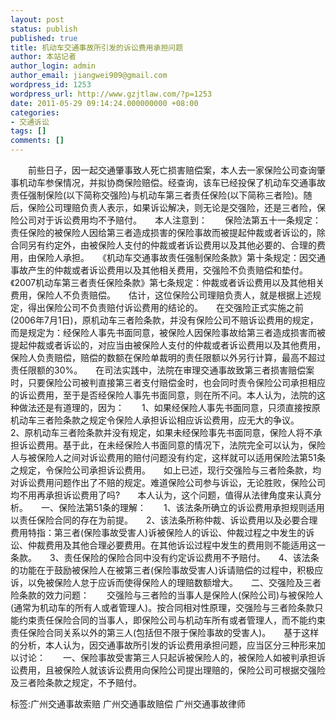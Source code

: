 ```yaml
---
layout: post
status: publish
published: true
title: 机动车交通事故所引发的诉讼费用承担问题
author: 本站记者
author_login: admin
author_email: jiangwei909@gmail.com
wordpress_id: 1253
wordpress_url: http://www.gzjtlaw.com/?p=1253
date: 2011-05-29 09:14:24.000000000 +08:00
categories:
- 交通诉讼
tags: []
comments: []
---
```

　　前些日子，因一起交通肇事致人死亡损害赔偿案，本人去一家保险公司查询肇事机动车参保情况，并拟协商保险赔偿。经查询，该车已经投保了机动车交通事故责任强制保险(以下简称交强险)与机动车第三者责任保险(以下简称三者险)。随后，保险公司理赔负责人表示，如果诉讼解决，则无论是交强险，还是三者险，保险公司对于诉讼费用均不予赔付。　　本人注意到：　　保险法第五十一条规定：责任保险的被保险人因给第三者造成损害的保险事故而被提起仲裁或者诉讼的，除合同另有约定外，由被保险人支付的仲裁或者诉讼费用以及其他必要的、合理的费用，由保险人承担。　　《机动车交通事故责任强制保险条款》第十条规定：因交通事故产生的仲裁或者诉讼费用以及其他相关费用，交强险不负责赔偿和垫付。　　《2007机动车第三者责任保险条款》第七条规定：仲裁或者诉讼费用以及其他相关费用，保险人不负责赔偿。　　估计，这位保险公司理赔负责人，就是根据上述规定，得出保险公司不负责赔付诉讼费用的结论的。　　在交强险正式实施之前(2006年7月1日)，原机动车三者险条款，并没有保险公司不赔诉讼费用的规定，而是规定为：经保险人事先书面同意，被保险人因保险事故给第三者造成损害而被提起仲裁或者诉讼的，对应当由被保险人支付的仲裁或者诉讼费用以及其他费用，保险人负责赔偿，赔偿的数额在保险单裁明的责任限额以外另行计算，最高不超过责任限额的30%。　　在司法实践中，法院在审理交通事故致第三者损害赔偿案时，只要保险公司被判直接第三者支付赔偿金时，也会同时责令保险公司承担相应的诉讼费用，至于是否经保险人事先书面同意，则在所不问。本人认为，法院的这种做法还是有道理的，因为：　　1、如果经保险人事先书面同意，只须直接按原机动车三者险条款之规定令保险人承担诉讼相应诉讼费用，应无大的争议。　　2、原机动车三者险条款并没有规定，如果未经保险事先书面同意，保险人将不承担诉讼费用。基于此，在未经保险人书面同意的情况下，法院完全可以认为，保险人与被保险人之间对诉讼费用的赔付问题没有约定，这样就可以适用保险法第51条之规定，令保险公司承担诉讼费用。　　如上已述，现行交强险与三者险条款，均对诉讼费用问题作出了不赔的规定。难道保险公司参与诉讼，无论胜败，保险公司均不用再承担诉讼费用了吗?　　本人认为，这个问题，值得从法律角度来认真分析。　　一、保险法第51条的理解：　　1、该法条所确立的诉讼费用承担规则适用以责任保险合同的存在为前提。　　2、该法条所称仲裁、诉讼费用以及必要合理费用特指：第三者(保险事故受害人)诉被保险人的诉讼、仲裁过程之中发生的诉讼、仲裁费用及其他合理必要费用。在其他诉讼过程中发生的费用则不能适用这一条款。　　3、责任保险的保险合同中没有约定诉讼费用不予赔付。　　4、该法条的功能在于鼓励被保险人在被第三者(保险事故受害人)诉请赔偿的过程中，积极应诉，以免被保险人怠于应诉而使得保险人的理赔数额增大。　　二、交强险及三者险条款的效力问题：　　交强险与三者险的当事人是保险人(保险公司)与被保险人(通常为机动车的所有人或者管理人)。按合同相对性原理，交强险与三者险条款只能约束责任保险合同的当事人，即保险公司与机动车所有或者管理人，而不能约束责任保险合同关系以外的第三人(包括但不限于保险事故的受害人)。　　基于这样的分析，本人认为，因交通事故所引发的诉讼费用承担问题，应当区分三种形来加以讨论：　　一、保险事故受害第三人只起诉被保险人的，被保险人如被判承担诉讼费用，且被保险人就该诉讼费用向保险公司提出理赔的，保险公司可根据交强险及三者险条款之规定，不予赔付。标签:广州交通事故索赔 广州交通事故赔偿 广州交通事故律师
